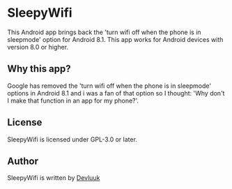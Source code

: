 # SleepyWifi
This Android app brings back the 'turn wifi off when the phone is in sleepmode' option for Android 8.1.
This app works for Android devices with version 8.0 or higher.

## Why this app?
Google has removed the 'turn wifi off when the phone is in sleepmode' options in Android 8.1 and i was a fan of that option so I thought: 'Why don't I make that function in an app for my phone?'.

## License
SleepyWifi is licensed under GPL-3.0 or later.

## Author
SleepyWifi is written by [Devluuk](https://luukpeterse.nl "Devluuk Homepage")
